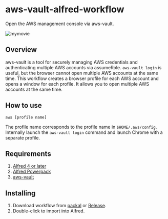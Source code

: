 aws-vault-alfred-workflow
=====================

Open the AWS management console via aws-vault.

![mymovie](https://user-images.githubusercontent.com/989985/67284090-dea23e00-f50f-11e9-9ce5-a94d53e39a5f.gif)

## Overview

aws-vault is a tool for securely managing AWS credentials and authenticating multiple AWS accounts via assumeRole. `aws-vault login` is useful, but the browser cannot open multiple AWS accounts at the same time. This workflow creates a browser profile for each AWS account and opens a window for each profile.
It allows you to open multiple AWS accounts at the same time.

## How to use

`aws [profile name]`

The profile name corresponds to the profile name in `$HOME/.aws/config`.
Internally launch the `aws-vault login` command and launch Chrome with a separate profile.

## Requirements

1. [Alfred 4 or later](https://www.alfredapp.com/#download)
1. [Alfred Powerpack](https://www.alfredapp.com/shop/)
1. [aws-vault](https://github.com/99designs/aws-vault)

## Installing

1. Download workflow from [packal](http://www.packal.org/workflow/open-aws-aws-vault) or [Release](https://github.com/kangaechu/aws-vault-alfred-workflow/releases).
2. Double-click to import into Alfred.
